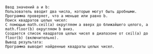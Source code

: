 	Ввод значений a и b:
	Пользователь вводит два числа, которые могут быть дробными.
	Программа проверяет, что a меньше или равно b.
	Поиск квадратов целых чисел:
	С помощью math.ceil(a) округляем a вверх до ближайшего целого, а math.floor(b) округляем b вниз.
	Создается список квадратов целых чисел в диапазоне от ceil(a) до floor(b) (включительно).
	Вывод результата:
	Программа выводит найденные квадраты целых чисел.
